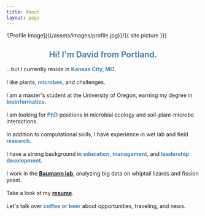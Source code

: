 ```yaml
---
title: About
layout: page
---
```

![Profile Image]({{/assets/images/profile.jpg}}/{{ site.picture }})

<h2><center><font color="#4682B4">Hi! I'm David from Portland.</font></center></h2>

...but I currently reside in <b><font color="#4682B4">Kansas City, MO</font></b>.
<br><br>I like plants, <b><font color="#4682B4">microbes</font></b>, and challenges.
<br><br>I am a master's student at the University of Oregon, earning my degree in <b><font color="#4682B4">bioinformatics</font></b>. 
<br><br>I am looking for <b><font color="#4682B4">PhD</font></b> positions in microbial ecology and soil-plant-microbe interactions.
<br><br>In addition to computational skills, I have experience in wet lab and field <b><font color="#4682B4">research</font></b>.
<br><br>I have a strong background in <b><font color="#4682B4">education</font></b>, <b><font color="#4682B4">management</font></b>, and <b><font color="#4682B4">leadership development</font></b>. 
<br><br>I work in the <b><font color="#4682B4"><a href="http://baumannlab.org/">Baumann lab</a></font></b>, analyzing big data on whiptail lizards and fission yeast.
<br><br>Take a look at my <b><font color="#4682B4"><a href="/files/ho_resume.pdf" target="_blank">resume</a></font></b>.
<br><br>Let's talk over <b><font color="#4682B4">coffee</font></b> or <b><font color="#4682B4">beer</font></b> about opportunities, traveling, and news.

